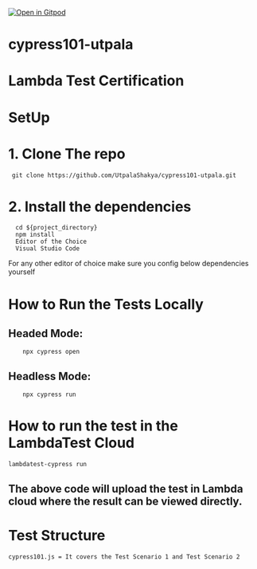 [![Open in Gitpod](https://gitpod.io/button/open-in-gitpod.svg)](https://gitpod.io/#https://github.com/UtpalaShakya/cypress101-utpalacypress101-utpala)

# cypress101-utpala
# Lambda Test Certification

# SetUp
# 1. Clone The repo
     git clone https://github.com/UtpalaShakya/cypress101-utpala.git

# 2. Install the dependencies
      cd ${project_directory}
      npm install
      Editor of the Choice
      Visual Studio Code

For any other editor of choice make sure you config below dependencies yourself

# How to Run the Tests Locally
   ## Headed Mode:
        npx cypress open

   ## Headless Mode:
        npx cypress run 

# How to run the test in the LambdaTest Cloud
    lambdatest-cypress run
## The above code will upload the test in Lambda cloud where the result can be viewed directly.

# Test Structure
    cypress101.js = It covers the Test Scenario 1 and Test Scenario 2 
